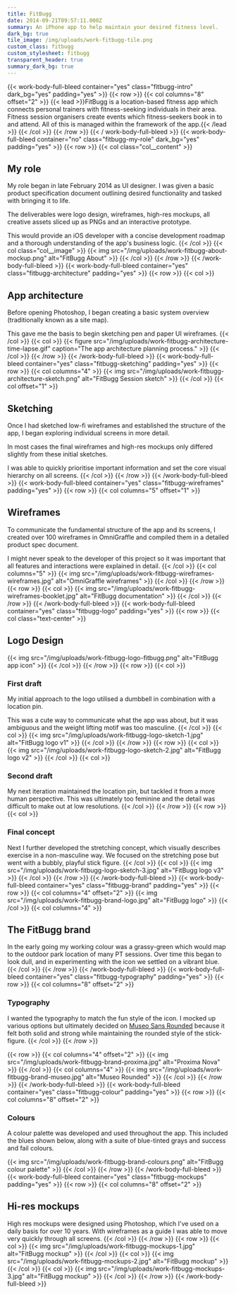 ```yaml
---
title: FitBugg
date: 2014-09-21T09:57:11.000Z
summary: An iPhone app to help maintain your desired fitness level.
dark_bg: true
tile_image: /img/uploads/work-fitbugg-tile.png
custom_class: fitbugg
custom_stylesheet: fitbugg
transparent_header: true
summary_dark_bg: true
---
```

{{< work-body-full-bleed container="yes" class="fitbugg-intro" dark_bg="yes" padding="yes" >}}
{{< row >}}
{{< col columns="8" offset="2" >}}
{{< lead >}}FitBugg is a location-based fitness app which connects personal trainers with fitness-seeking individuals in their area. Fitness session organisers create events which fitness-seekers book in to and attend. All of this is managed within the framework of the app.{{< /lead >}}
{{< /col >}}
{{< /row >}}
{{< / work-body-full-bleed >}}
{{< work-body-full-bleed container="no" class="fitbugg-my-role" dark_bg="yes" padding="yes" >}}
{{< row >}}
{{< col class="col__content" >}}
## My role

My role began in late February 2014 as UI designer. I was given a basic product specification document outlining desired functionality and tasked with bringing it to life.

The deliverables were logo design, wireframes, high-res mockups, all creative assets sliced up as PNGs and an interactive prototype.

This would provide an iOS developer with a concise development roadmap and a thorough understanding of the app's business logic.
{{< /col >}}
{{< col class="col__image" >}}
{{< img src="/img/uploads/work-fitbugg-about-mockup.png" alt="FitBugg About" >}}
{{< /col >}}
{{< /row >}}
{{< /work-body-full-bleed >}}
{{< work-body-full-bleed container="yes" class="fitbugg-architecture" padding="yes" >}}
{{< row >}}
{{< col >}}
## App architecture

Before opening Photoshop, I began creating a basic system overview (traditionally known as a site map).

This gave me the basis to begin sketching pen and paper UI wireframes.
{{< /col >}}
{{< col >}}
{{< figure src="/img/uploads/work-fitbugg-architecture-time-lapse.gif" caption="The app architecture planning process." >}}
{{< /col >}}
{{< /row >}}
{{< /work-body-full-bleed >}}
{{< work-body-full-bleed container="yes" class="fitbugg-sketching" padding="yes" >}}
{{< row >}}
{{< col columns="4" >}}
{{< img src="/img/uploads/work-fitbugg-architecture-sketch.png" alt="FitBugg Session sketch" >}}
{{< /col >}}
{{< col offset="1" >}}
## Sketching

Once I had sketched low-fi wireframes and established the structure of the app, I began exploring individual screens in more detail.

In most cases the final wireframes and high-res mockups only differed slightly from these initial sketches.

I was able to quickly prioritise important information and set the core visual hierarchy on all screens.
{{< /col >}}
{{< /row >}}
{{< /work-body-full-bleed >}}
{{< work-body-full-bleed container="yes" class="fitbugg-wireframes" padding="yes" >}}
{{< row >}}
{{< col columns="5" offset="1" >}}
## Wireframes
To communicate the fundamental structure of the app and its screens, I created over 100 wireframes in OmniGraffle and compiled them in a detailed product spec document.

I might never speak to the developer of this project so it was important that all features and interactions were explained in detail.
{{< /col >}}
{{< col columns="5" >}}
{{< img src="/img/uploads/work-fitbugg-wireframes-wireframes.jpg" alt="OmniGraffle wireframes" >}}
{{< /col >}}
{{< /row >}}
{{< row >}}
{{< col >}}
{{< img src="/img/uploads/work-fitbugg-wireframes-booklet.jpg" alt="FitBugg documentation" >}}
{{< /col >}}
{{< /row >}}
{{< /work-body-full-bleed >}}
{{< work-body-full-bleed container="yes" class="fitbugg-logo" padding="yes" >}}
{{< row >}}
{{< col class="text-center" >}}
## Logo Design
{{< img src="/img/uploads/work-fitbugg-logo-fitbugg.png" alt="FitBugg app icon" >}}
{{< /col >}}
{{< /row >}}
{{< row >}}
{{< col >}}
### First draft

My initial approach to the logo utilised a dumbbell in combination with a location pin.

This was a cute way to communicate what the app was about, but it was ambiguous and the weight lifting motif was too masculine.
{{< /col >}}
{{< col >}}
{{< img src="/img/uploads/work-fitbugg-logo-sketch-1.jpg" alt="FitBugg logo v1" >}}
{{< /col >}}
{{< /row >}}
{{< row >}}
{{< col >}}
{{< img src="/img/uploads/work-fitbugg-logo-sketch-2.jpg" alt="FitBugg logo v2" >}}
{{< /col >}}
{{< col >}}
### Second draft

My next iteration maintained the location pin, but tackled it from a more human perspective. This was ultimately too feminine and the detail was difficult to make out at low resolutions.
{{< /col >}}
{{< /row >}}
{{< row >}}
{{< col >}}
### Final concept

Next I further developed the stretching concept, which visually describes exercise in a non-masculine way. We focused on the stretching pose but went with a bubbly, playful stick figure.
{{< /col >}}
{{< col >}}
{{< img src="/img/uploads/work-fitbugg-logo-sketch-3.jpg" alt="FitBugg logo v3" >}}
{{< /col >}}
{{< /row >}}
{{< /work-body-full-bleed >}}
{{< work-body-full-bleed container="yes" class="fitbugg-brand" padding="yes" >}}
{{< row >}}
{{< col columns="4" offset="2" >}}
{{< img src="/img/uploads/work-fitbugg-brand-logo.jpg" alt="FitBugg logo" >}}
{{< /col >}}
{{< col columns="4" >}}
## The FitBugg brand

In the early going my working colour was a grassy-green which would map to the outdoor park location of many PT sessions. Over time this began to look dull, and in experimenting with the icon we settled on a vibrant blue.
{{< /col >}}
{{< /row >}}
{{< /work-body-full-bleed >}}
{{< work-body-full-bleed container="yes" class="fitbugg-typography" padding="yes" >}}
{{< row >}}
{{< col columns="8" offset="2" >}}
### Typography

I wanted the typography to match the fun style of the icon. I mocked up various options but ultimately decided on [Museo Sans Rounded](http://www.myfonts.com/fonts/exljbris/museo-sans-rounded/) because it felt both solid and strong while maintaining the rounded style of the stick-figure.
{{< /col >}}
{{< /row >}}

{{< row >}}
{{< col columns="4" offset="2" >}}
{{< img src="/img/uploads/work-fitbugg-brand-proxima.jpg" alt="Proxima Nova" >}}
{{< /col >}}
{{< col columns="4" >}}
{{< img src="/img/uploads/work-fitbugg-brand-museo.jpg" alt="Museo Rounded" >}}
{{< /col >}}
{{< /row >}}
{{< /work-body-full-bleed >}}
{{< work-body-full-bleed container="yes" class="fitbugg-colour" padding="yes" >}}
{{< row >}}
{{< col columns="8" offset="2" >}}
### Colours

A colour palette was developed and used throughout the app. This included the blues shown below, along with a suite of blue-tinted grays and success and fail colours.

{{< img src="/img/uploads/work-fitbugg-brand-colours.png" alt="FitBugg colour palette" >}}
{{< /col >}}
{{< /row >}}
{{< /work-body-full-bleed >}}
{{< work-body-full-bleed container="yes" class="fitbugg-mockups" padding="yes" >}}
{{< row >}}
{{< col columns="8" offset="2" >}}
## Hi-res mockups

High res mockups were designed using Photoshop, which I've used on a daily basis for over 10 years. With wireframes as a guide I was able to move very quickly through all screens.
{{< /col >}}
{{< /row >}}
{{< row >}}
{{< col >}}
{{< img src="/img/uploads/work-fitbugg-mockups-1.jpg" alt="FitBugg mockup" >}}
{{< /col >}}
{{< col >}}
{{< img src="/img/uploads/work-fitbugg-mockups-2.jpg" alt="FitBugg mockup" >}}
{{< /col >}}
{{< col >}}
{{< img src="/img/uploads/work-fitbugg-mockups-3.jpg" alt="FitBugg mockup" >}}
{{< /col >}}
{{< /row >}}
{{< /work-body-full-bleed >}}

